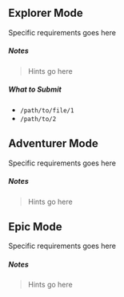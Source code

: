 ## Explorer Mode

Specific requirements goes here

##### Notes

> Hints go here

##### What to Submit

* `/path/to/file/1`
* `/path/to/2`

## Adventurer Mode

Specific requirements goes here

##### Notes

> Hints go here

## Epic Mode

Specific requirements goes here

##### Notes

> Hints go here
